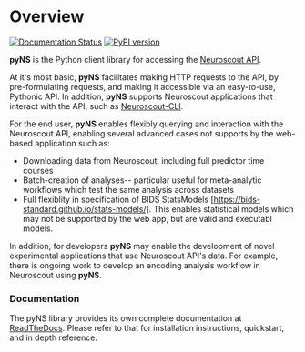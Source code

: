 # Overview

[![Documentation Status](https://readthedocs.org/projects/pyns/badge/?version=latest&style=flat)](https://pyns.readthedocs.io/en/latest/?badge=latest) [![PyPI version](https://badge.fury.io/py/pyNS.svg)](https://badge.fury.io/py/pyNS)

__pyNS__ is the Python client library for accessing the [Neuroscout API](https://neuroscout.org/api).

At it's most basic, __pyNS__ facilitates making HTTP requests to the API, by pre-formulating requests, and making it accessible via an easy-to-use, Pythonic API. In addition, __pyNS__ supports Neuroscout applications that interact with the API, such as [Neuroscout-CLI](../cli/intro.md).

For the end user, __pyNS__ enables flexibly querying and interaction with the Neuroscout API, enabling several advanced cases not supports by the web-based application such as:


* Downloading data from Neuroscout, including full predictor time courses
* Batch-creation of analyses-- particular useful for meta-analytic workflows which test the same analysis across datasets
* Full flexiblity in specification of BIDS StatsModels [https://bids-standard.github.io/stats-models/]. This enables statistical models which may not be supported by the web app, but are valid and executabl models.

In addition, for developers __pyNS__ may enable the development of novel experimental applications that use Neuroscout API's data. For example, there is ongoing work to develop an encoding analysis workflow in Neuroscout using __pyNS__. 


### Documentation

The pyNS library provides its own complete documentation at [ReadTheDocs](https://pyns.readthedocs.io/en/latest/). Please refer to that for installation instructions, quickstart, and in depth reference.